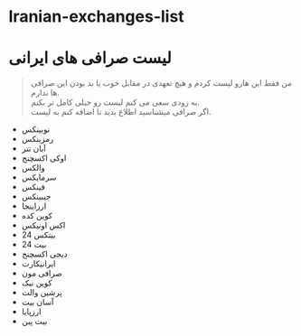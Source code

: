 # Iranian-exchanges-list
# لیست صرافی های ایرانی

> من فقط این هارو لیست کردم و هیچ تعهدی در مقابل خوب یا بد بودن این صرافی ها ندارم.<br/>
> به زودی سعی می کنم لیست رو خیلی کامل تر بکنم.<br/>
> اگر صرافی میشناسید اطلاع بدید تا اضافه کنم به لیست.<br/>

- نوبینکس
- رمزینکس
- آبان تتر
- اوکی اکسچنج
- والکس
- سرمایکس
- فینکس
- جیبینکس
- ارزاینجا
- کوین کده
- اکس اونیکس
- بیتکس 24
- بیت 24
- دیجی اکسچنج
- ایرانیکارت
- صرافی مون
- کوین نیک
- پرشین والت
- آسان بیت
- ارزپایا
- بیت پین

